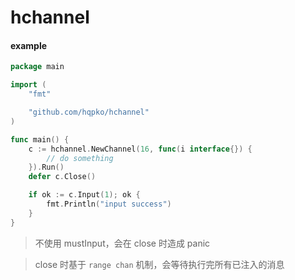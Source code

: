 # hchannel

#### example

```go
package main

import (
	"fmt"

	"github.com/hqpko/hchannel"
)

func main() {
	c := hchannel.NewChannel(16, func(i interface{}) {
		// do something
	}).Run()
	defer c.Close()

	if ok := c.Input(1); ok {
		fmt.Println("input success")
	}
}

```

> 不使用 mustInput，会在 close 时造成 panic

> close 时基于 `range chan` 机制，会等待执行完所有已注入的消息
